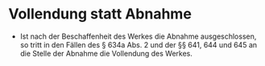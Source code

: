 # Vollendung statt Abnahme

- Ist nach der Beschaffenheit des Werkes die Abnahme ausgeschlossen, so tritt in den Fällen des § 634a Abs. 2 und der §§ 641, 644 und 645 an die Stelle der Abnahme die Vollendung des Werkes.

